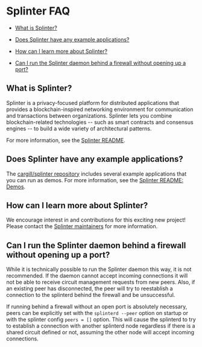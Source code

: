 # Splinter FAQ

* [What is Splinter?](#what-is-splinter)

* [Does Splinter have any example applications?](#does-splinter-have-any-example-applications)

* [How can I learn more about Splinter?](#how-can-i-learn-more-about-splinter)

* [Can I run the Splinter daemon behind a firewall without opening up a port?](#can-i-run-the-splinter-daemon-behind-a-firewall-without-opening-up-a-port)

## What is Splinter?

Splinter is a privacy-focused platform for distributed applications that
provides a blockchain-inspired networking environment for communication and
transactions between organizations. Splinter lets you combine
blockchain-related technologies -- such as smart contracts and consensus
engines -- to build a wide variety of architectural patterns.

For more information, see the
[Splinter README](https://github.com/Cargill/splinter/blob/master/README.md).

## Does Splinter have any example applications?

The [cargill/splinter repository](https://github.com/Cargill/splinter/tree/master/examples)
includes several example applications that you can run as demos. For more
information, see the [Splinter README:
Demos](https://github.com/Cargill/splinter/blob/master/README.md#demos).

## How can I learn more about Splinter?

We encourage interest in and contributions for this exciting new project! Please
contact the
[Splinter maintainers]( https://github.com/Cargill/splinter/blob/master/MAINTAINERS.md)
for more information.

## Can I run the Splinter daemon behind a firewall without opening up a port?

While it is technically possible to run the Splinter daemon this way, it is
not recommended. If the daemon cannot accept incoming connections it will not
be able to receive circuit management requests from new peers. Also,
if an existing peer has disconnected, the peer will try to reestablish a
connection to the splinterd behind the firewall and be unsuccessful.

If running behind a firewall without an open port is absolutely necessary,
peers can be explicitly set with the `splinterd --peer` option on startup or
with the splinter config `peers = []` option. This will cause the splinterd to
try to establish a connection with another splinterd node regardless if there
is a shared circuit defined or not, assuming the other node will accept incoming
connections.
